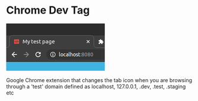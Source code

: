 # Chrome Dev Tag
![tab icon](screenshot.png)

Google Chrome extension that changes the tab icon when you are browsing through a 'test' domain defined as localhost, 127.0.0.1, .dev, .test, .staging etc